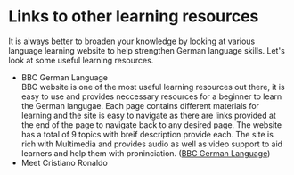  <h1>Links to other learning resources</h1>

<p>It is always better to broaden your knowledge by looking at various language learning website to help strengthen German language skills. Let's look at some useful learning resources.</p>

<ul>
<li>BBC German Language<br>
BBC website is one of the most useful learning resources out there, it is easy to use and provides neccessary resources for a beginner to learn the German langugae. Each page contains different materials for learning and the site is easy to navigate as there are links provided at the end of the page to navigate back to any desired page. The website has a total of 9 topics with breif description provide each. The site is rich with Multimedia and provides audio as well as video support to aid learners and help them with proninciation. (<a href="http://www.bbc.co.uk/languages/german/"">BBC German Language</a>)
</li>
<li>Meet Cristiano Ronaldo</li>
</ul>


